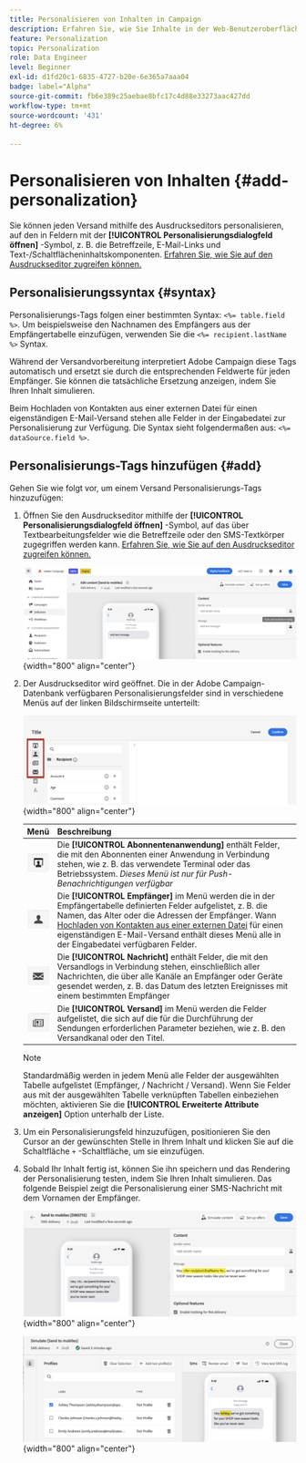 ```yaml
---
title: Personalisieren von Inhalten in Campaign
description: Erfahren Sie, wie Sie Inhalte in der Web-Benutzeroberfläche von Adobe Campaign personalisieren.
feature: Personalization
topic: Personalization
role: Data Engineer
level: Beginner
exl-id: d1fd20c1-6835-4727-b20e-6e365a7aaa04
badge: label="Alpha"
source-git-commit: fb6e389c25aebae8bfc17c4d88e33273aac427dd
workflow-type: tm+mt
source-wordcount: '431'
ht-degree: 6%

---
```



# Personalisieren von Inhalten {#add-personalization}

Sie können jeden Versand mithilfe des Ausdruckseditors personalisieren, auf den in Feldern mit der **[!UICONTROL Personalisierungsdialogfeld öffnen]** -Symbol, z. B. die Betreffzeile, E-Mail-Links und Text-/Schaltflächeninhaltskomponenten. [Erfahren Sie, wie Sie auf den Ausdruckseditor zugreifen können.](gs-personalization.md/#access)

## Personalisierungssyntax {#syntax}

Personalisierungs-Tags folgen einer bestimmten Syntax: `<%= table.field %>`. Um beispielsweise den Nachnamen des Empfängers aus der Empfängertabelle einzufügen, verwenden Sie die `<%= recipient.lastName %>` Syntax.

Während der Versandvorbereitung interpretiert Adobe Campaign diese Tags automatisch und ersetzt sie durch die entsprechenden Feldwerte für jeden Empfänger. Sie können die tatsächliche Ersetzung anzeigen, indem Sie Ihren Inhalt simulieren.

Beim Hochladen von Kontakten aus einer externen Datei für einen eigenständigen E-Mail-Versand stehen alle Felder in der Eingabedatei zur Personalisierung zur Verfügung. Die Syntax sieht folgendermaßen aus: `<%= dataSource.field %>`.

## Personalisierungs-Tags hinzufügen {#add}

Gehen Sie wie folgt vor, um einem Versand Personalisierungs-Tags hinzuzufügen:

1. Öffnen Sie den Ausdruckseditor mithilfe der **[!UICONTROL Personalisierungsdialogfeld öffnen]** -Symbol, auf das über Textbearbeitungsfelder wie die Betreffzeile oder den SMS-Textkörper zugegriffen werden kann. [Erfahren Sie, wie Sie auf den Ausdruckseditor zugreifen können.](gs-personalization.md/#access)

   ![](assets/perso-access.png){width="800" align="center"}

1. Der Ausdruckseditor wird geöffnet. Die in der Adobe Campaign-Datenbank verfügbaren Personalisierungsfelder sind in verschiedene Menüs auf der linken Bildschirmseite unterteilt:

   ![](assets/perso-insert-field.png){width="800" align="center"}

   | Menü | Beschreibung |
   |-----|------------|
   | ![](assets/do-not-localize/perso-subscribers-menu.png) | Die **[!UICONTROL Abonnentenanwendung]** enthält Felder, die mit den Abonnenten einer Anwendung in Verbindung stehen, wie z. B. das verwendete Terminal oder das Betriebssystem. *Dieses Menü ist nur für Push-Benachrichtigungen verfügbar* |
   | ![](assets/do-not-localize/perso-recipients-menu.png) | Die **[!UICONTROL Empfänger]** im Menü werden die in der Empfängertabelle definierten Felder aufgelistet, z. B. die Namen, das Alter oder die Adressen der Empfänger. Wann [Hochladen von Kontakten aus einer externen Datei](../audience/file-audience.md) für einen eigenständigen E-Mail-Versand enthält dieses Menü alle in der Eingabedatei verfügbaren Felder. |
   | ![](assets/do-not-localize/perso-message-menu.png) | Die **[!UICONTROL Nachricht]** enthält Felder, die mit den Versandlogs in Verbindung stehen, einschließlich aller Nachrichten, die über alle Kanäle an Empfänger oder Geräte gesendet werden, z. B. das Datum des letzten Ereignisses mit einem bestimmten Empfänger |
   | ![](assets/do-not-localize/perso-delivery-menu.png) | Die **[!UICONTROL Versand]** im Menü werden die Felder aufgelistet, die sich auf die für die Durchführung der Sendungen erforderlichen Parameter beziehen, wie z. B. den Versandkanal oder den Titel. |

   >[!NOTE]
   >
   >Standardmäßig werden in jedem Menü alle Felder der ausgewählten Tabelle aufgelistet (Empfänger, / Nachricht / Versand). Wenn Sie Felder aus mit der ausgewählten Tabelle verknüpften Tabellen einbeziehen möchten, aktivieren Sie die **[!UICONTROL Erweiterte Attribute anzeigen]** Option unterhalb der Liste.

1. Um ein Personalisierungsfeld hinzuzufügen, positionieren Sie den Cursor an der gewünschten Stelle in Ihrem Inhalt und klicken Sie auf die Schaltfläche `+` -Schaltfläche, um sie einzufügen.

1. Sobald Ihr Inhalt fertig ist, können Sie ihn speichern und das Rendering der Personalisierung testen, indem Sie Ihren Inhalt simulieren. Das folgende Beispiel zeigt die Personalisierung einer SMS-Nachricht mit dem Vornamen der Empfänger.

   ![](assets/perso-preview1.png){width="800" align="center"}

   ![](assets/perso-preview2.png){width="800" align="center"}
